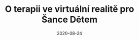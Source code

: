 ---
template: media-link
title:  O terapii ve virtuální realitě pro Šance Dětem
date: 2020-08-24
link: https://www.youtube.com/watch?v=rZXiaEF6Jx4
language: cz
---
